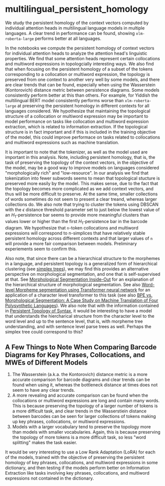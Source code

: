 # multilingual_persistent_homology
We study the persistent homology of the context vectors computed by individual attention heads in multilingual language models in multiple languages. A clear trend in performance can be found, showing `xlm-roberta-large` performs better at all languages. 

In the notebooks we compute the persistent homology of context vectors for individual attention heads to analyze the attention head's linguistic properties. We find that some attention heads represent certain collocations and multiword expressions in topologcially interesting ways. We also find that when focusing on the persistent homology of a subset of the tokens corresponding to a collocation or multiword expression, the topology is preserved from one context to another very well by some models, and there are clear trends that can be found, especially when using the Wasserstein (Kontorovich) distance metric between persistence diagrams. Some models consistently perform better at this than others. For example, for Yiddish the multilingual BERT model consistently performs worse than `xlm-roberta-large` at preserving the persistent homology in different contexts for all languages considered. We hypothesize that maintaining the topological structure of a collocation or multiword expression may be important to model performance on tasks like collocation and multiword expression extraction, which is related to information extraction. If the topological structure is in fact important and if this is included in the training objective of the model, this could improve performace on tasks related to collocations and multiword expressions such as machine translation. 

It is important to note that the tokenizer, as well as the model used are important in this analysis. Note, including persistent homology, that is, the task of preserving the topology of the context vectors, in the objective of the model, may be a good way to improve models on languages considered "morphologically rich" and "low-resource". In our analysis we find that tokenization into fewer subwords seems to mean that topological stucture is preserved more easily by the model. This makes sense, due to the fact that the topology becomes more complicated as we add context vectors, and thus will be more difficult to preserve. At the same time, smaller collections of words sometimes do not seem to present a clear treand, whereas larger collections do. We also note that trying to cluster the tokens using DBSCAN with the $\epsilon$ distance threshold parameter set to just below the lowest value of an $H_1$-persistence bar seems to provide more meaningful clusters than values lower or higher than the first $H_1$-persistence bar in the barcode diagram. We hypothesize that `n`-token collocations and multiword expressions will correspond to n-simplices that have relatively stable persistent homology across different contexts and that larger values of `n` will provide a more fair comparison between models. Preliminary experiements seem to confirm this. 

Also note, that since there can be a hierarchical structure to the morphemes in a language, and persistent topology is a generalized form of hierarchical clustering (see [simplex trees](https://gudhi.inria.fr/python/latest/simplex_tree_ref.html)), we may find this provides an alternative perspective on morphological segmentation, and one that is self-supervised at that. See [Morphological Segmentation Inside-Out](https://arxiv.org/pdf/1911.04916v2.pdf) for an explanation of the hierarchical structure of morphological segmentation. See also [Word-level Morpheme segmentation using Transformer neural network](https://aclanthology.org/2022.sigmorphon-1.15.pdf) for an application of a character level transformer to this task (see also [BPE vs. Morphological Segmentation: A Case Study on Machine
Translation of Four Polysynthetic Languages](https://arxiv.org/pdf/2203.08954.pdf)). We also note that with the information contained in [Persistent Topology of Syntax](https://arxiv.org/abs/1507.05134v1), it would be interesting to have a model that understands the hiercharical structure from the character level to the word level and up to the sentence level, that is, with morpheme tree understanding, and with sentence level parse trees as well. Perhaps the simplex tree could correspond to this?

## A Few Things to Note When Comparing Barcode Diagrams for Key Phrases, Collocations, and MWEs of Different Models

1. The Wasserstein (a.k.a. the Kontorovich) distance metric is a more accurate comparison for barcode diagrams and clear trends can be found when using it, whereas the bottleneck distance at times does not seem to have any clear trends. 
2. A more revealing and accurate comparison can be found when the collocations or multiword expressions are long and contain many words. This is because preserving the topology of a larger number of tokens is a more difficult task, and clear trends in the Wasserstiein distance between barcodes can be seen for larger collections of tokens making up key phrases, collocations, or multiword expressions. 
3. Models with a larger vocabulary tend to preserve the topology more than models with smaller vocabularies. Again, this is because preserving the topology of more tokens is a more difficult task, so less "word splitting" makes the task easier. 

It would be very interesting to use a Low Rank Adaptation (LoRA) for each of the models, trained with the objective of preserving the persistent homology of key phrases, collocations, and multiword expressions in some dictionary, and then testing if the models perform better on Information Extraction like tasks involving key phrases, collocations, and multiword expressions not contained in the dictionary. 
